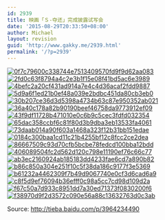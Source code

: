 ```yaml
---
id: 2939
title: 映画「Ｓ-夺还」完成披露试写会
date: '2015-08-29T20:33:50+08:00'
author: Michael
layout: revision
guid: 'http://www.gakky.me/2939.html'
permalink: '/?p=2939'
---
```


[![0f7c79600c338744e7513409570fd9f9d62aa083](http://www.yui-aragaki.org/wp-content/uploads/2015/08/0f7c79600c338744e7513409570fd9f9d62aa083.jpg)](http://www.yui-aragaki.org/wp-content/uploads/2015/08/0f7c79600c338744e7513409570fd9f9d62aa083.jpg) [![2fd0c63f8794a4c2e3b1f15e08f41bd5ac6e3989](http://www.yui-aragaki.org/wp-content/uploads/2015/08/2fd0c63f8794a4c2e3b1f15e08f41bd5ac6e3989.jpg)](http://www.yui-aragaki.org/wp-content/uploads/2015/08/2fd0c63f8794a4c2e3b1f15e08f41bd5ac6e3989.jpg) [![4befc2a20cf431ad914a7e4c4d36acaf2fdd9887](http://www.yui-aragaki.org/wp-content/uploads/2015/08/4befc2a20cf431ad914a7e4c4d36acaf2fdd9887.jpg)](http://www.yui-aragaki.org/wp-content/uploads/2015/08/4befc2a20cf431ad914a7e4c4d36acaf2fdd9887.jpg) [![5d9a6f1ed21b0ef48a039e2bdbc451da80cb3eb0](http://www.yui-aragaki.org/wp-content/uploads/2015/08/5d9a6f1ed21b0ef48a039e2bdbc451da80cb3eb0.jpg)](http://www.yui-aragaki.org/wp-content/uploads/2015/08/5d9a6f1ed21b0ef48a039e2bdbc451da80cb3eb0.jpg) [![30b207ce36d3d5398a4734b63c87e950352ab021](http://www.yui-aragaki.org/wp-content/uploads/2015/08/30b207ce36d3d5398a4734b63c87e950352ab021.jpg)](http://www.yui-aragaki.org/wp-content/uploads/2015/08/30b207ce36d3d5398a4734b63c87e950352ab021.jpg) [![36a40c178a82b90190beef46758da9773912ef09](http://www.yui-aragaki.org/wp-content/uploads/2015/08/36a40c178a82b90190beef46758da9773912ef09.jpg)](http://www.yui-aragaki.org/wp-content/uploads/2015/08/36a40c178a82b90190beef46758da9773912ef09.jpg) [![43f9df11728b471010e0c6b9c5cec3fdfd032354](http://www.yui-aragaki.org/wp-content/uploads/2015/08/43f9df11728b471010e0c6b9c5cec3fdfd032354.jpg)](http://www.yui-aragaki.org/wp-content/uploads/2015/08/43f9df11728b471010e0c6b9c5cec3fdfd032354.jpg) [![65dac358ccbf6c81f80d3b9dba3eb13533fa4061](http://www.yui-aragaki.org/wp-content/uploads/2015/08/65dac358ccbf6c81f80d3b9dba3eb13533fa4061.jpg)](http://www.yui-aragaki.org/wp-content/uploads/2015/08/65dac358ccbf6c81f80d3b9dba3eb13533fa4061.jpg) [![73daab014a90f603a1468a323f12b31bb151edae](http://www.yui-aragaki.org/wp-content/uploads/2015/08/73daab014a90f603a1468a323f12b31bb151edae.jpg)](http://www.yui-aragaki.org/wp-content/uploads/2015/08/73daab014a90f603a1468a323f12b31bb151edae.jpg) [![0184c300baa1cd11c21b4255bf12c8fcc2ce2dea](http://www.yui-aragaki.org/wp-content/uploads/2015/08/0184c300baa1cd11c21b4255bf12c8fcc2ce2dea.jpg)](http://www.yui-aragaki.org/wp-content/uploads/2015/08/0184c300baa1cd11c21b4255bf12c8fcc2ce2dea.jpg) [![86667509c93d70cfb5bcbe78fedcd100bba12bdd](http://www.yui-aragaki.org/wp-content/uploads/2015/08/86667509c93d70cfb5bcbe78fedcd100bba12bdd.jpg)](http://www.yui-aragaki.org/wp-content/uploads/2015/08/86667509c93d70cfb5bcbe78fedcd100bba12bdd.jpg) [![406089504fc2d562d120c798e11190ef76c66c77](http://www.yui-aragaki.org/wp-content/uploads/2015/08/406089504fc2d562d120c798e11190ef76c66c77.jpg)](http://www.yui-aragaki.org/wp-content/uploads/2015/08/406089504fc2d562d120c798e11190ef76c66c77.jpg) [![ab3ec2160924ab185183dd4233fae6cd7a890b82](http://www.yui-aragaki.org/wp-content/uploads/2015/08/ab3ec2160924ab185183dd4233fae6cd7a890b82.jpg)](http://www.yui-aragaki.org/wp-content/uploads/2015/08/ab3ec2160924ab185183dd4233fae6cd7a890b82.jpg) [![b86c850a304e251f10c5f38da186c9177f3e5369](http://www.yui-aragaki.org/wp-content/uploads/2015/08/b86c850a304e251f10c5f38da186c9177f3e5369.jpg)](http://www.yui-aragaki.org/wp-content/uploads/2015/08/b86c850a304e251f10c5f38da186c9177f3e5369.jpg) [![b61232a4462309f7b49d9067740e0cf3d6cad6a9](http://www.yui-aragaki.org/wp-content/uploads/2015/08/b61232a4462309f7b49d9067740e0cf3d6cad6a9.jpg)](http://www.yui-aragaki.org/wp-content/uploads/2015/08/b61232a4462309f7b49d9067740e0cf3d6cad6a9.jpg) [![c8f5d9ef76094b36efff0c98a5cc7cd98d109d2a](http://www.yui-aragaki.org/wp-content/uploads/2015/08/c8f5d9ef76094b36efff0c98a5cc7cd98d109d2a.jpg)](http://www.yui-aragaki.org/wp-content/uploads/2015/08/c8f5d9ef76094b36efff0c98a5cc7cd98d109d2a.jpg) [![f67c50a7d933c8951dd7a30ed71373f0830200f6](http://www.yui-aragaki.org/wp-content/uploads/2015/08/f67c50a7d933c8951dd7a30ed71373f0830200f6.jpg)](http://www.yui-aragaki.org/wp-content/uploads/2015/08/f67c50a7d933c8951dd7a30ed71373f0830200f6.jpg) [![f38970d9f2d3572c090e56a88c13632763d0c3ab](http://www.yui-aragaki.org/wp-content/uploads/2015/08/f38970d9f2d3572c090e56a88c13632763d0c3ab.jpg)](http://www.yui-aragaki.org/wp-content/uploads/2015/08/f38970d9f2d3572c090e56a88c13632763d0c3ab.jpg)

Source: <http://tieba.baidu.com/p/3964234490>